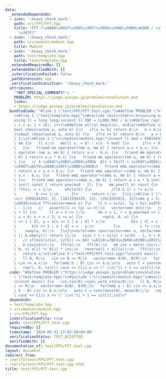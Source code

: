 ```yaml
---
data:
  _extendedDependsOn:
  - icon: ':heavy_check_mark:'
    path: src/FPS/FFT.hpp
    title: "FFT (\u9AD8\u901F\u30D5\u30FC\u30EA\u30A8\u5909\u63DB / \u7573\u307F\u8FBC\
      \u307F)"
  - icon: ':heavy_check_mark:'
    path: src/modint/modint.hpp
    title: Modint
  - icon: ':heavy_check_mark:'
    path: test/template.hpp
    title: test/template.hpp
  _extendedRequiredBy: []
  _extendedVerifiedWith: []
  _isVerificationFailed: false
  _pathExtension: cpp
  _verificationStatusIcon: ':heavy_check_mark:'
  attributes:
    '*NOT_SPECIAL_COMMENTS*': ''
    PROBLEM: https://judge.yosupo.jp/problem/convolution_mod
    links:
    - https://judge.yosupo.jp/problem/convolution_mod
  bundledCode: "#line 1 \"test/FPS/FFT.test.cpp\"\n#define PROBLEM \"https://judge.yosupo.jp/problem/convolution_mod\"\
    \n#line 1 \"test/template.hpp\"\n#include <bits/stdc++.h>\nusing namespace std;\n\
    using ll = long long;\nconst ll INF = LLONG_MAX / 4;\n#define rep(i, a, b) for(ll\
    \ i = a; i < (b); i++)\n#define all(a) begin(a), end(a)\n#define sz(a) ssize(a)\n\
    bool chmin(auto& a, auto b) {\n   if(a <= b) return 0;\n   a = b;\n   return 1;\n\
    }\nbool chmax(auto& a, auto b) {\n   if(a >= b) return 0;\n   a = b;\n   return\
    \ 1;\n}\n#line 1 \"src/modint/modint.hpp\"\nconst ll mod = 998244353;\nstruct\
    \ mm {\n   ll x;\n   mm(ll x_ = 0) : x(x_ % mod) {\n      if(x < 0) x += mod;\n\
    \   }\n   friend mm operator+(mm a, mm b) { return a.x + b.x; }\n   friend mm\
    \ operator-(mm a, mm b) { return a.x - b.x; }\n   friend mm operator*(mm a, mm\
    \ b) { return a.x * b.x; }\n   friend mm operator/(mm a, mm b) { return a * b.inv();\
    \ }\n   // 4 \u884C\u30B3\u30D4\u30DA  Alt + Shift + \u30AF\u30EA\u30C3\u30AF\u3067\
    \u8907\u6570\u30AB\u30FC\u30BD\u30EB\n   friend mm& operator+=(mm& a, mm b) {\
    \ return a = a.x + b.x; }\n   friend mm& operator-=(mm& a, mm b) { return a =\
    \ a.x - b.x; }\n   friend mm& operator*=(mm& a, mm b) { return a = a.x * b.x;\
    \ }\n   friend mm& operator/=(mm& a, mm b) { return a = a * b.inv(); }\n   mm\
    \ inv() const { return pow(mod - 2); }\n   mm pow(ll b) const {\n      mm a =\
    \ *this, c = 1;\n      while(b) {\n         if(b & 1) c *= a;\n         a *= a;\n\
    \         b >>= 1;\n      }\n      return c;\n   }\n};\n#line 1 \"src/FPS/FFT.hpp\"\
    \n// {998244353, 3}, {1811939329, 13}, {2013265921, 31}\nmm g = 3;  // \u539F\u59CB\
    \u6839\nvoid fft(vector<mm>& a) {\n   ll n = sz(a), lg = bit_width<size_t>(n)\
    \ - 1;\n   //   assert((1 << lg) == n);\n   vector<mm> b(n);\n   rep(l, 1, lg\
    \ + 1) {\n      ll w = n >> l;\n      mm s = 1, r = g.pow(mod >> l);\n      for(ll\
    \ u = 0; u < n / 2; u += w) {\n         rep(d, 0, w) {\n            mm x = a[u\
    \ << 1 | d], y = a[u << 1 | w | d] * s;\n            b[u | d] = x + y;\n     \
    \       b[n >> 1 | u | d] = x - y;\n         }\n         s *= r;\n      }\n  \
    \    swap(a, b);\n   }\n}\nvector<mm> conv(vector<mm> a, vector<mm> b) {\n   if(a.empty()\
    \ || b.empty()) return {};\n   size_t s = sz(a) + sz(b) - 1, n = bit_ceil(s);\n\
    \   // if(min(sz(a), sz(b)) <= 60) \u611A\u76F4\u306B\u639B\u3051\u7B97\n   a.resize(n);\n\
    \   b.resize(n);\n   fft(a);\n   fft(b);\n   mm inv = mm(n).inv();\n   rep(i,\
    \ 0, n) a[i] *= b[i] * inv;\n   reverse(1 + all(a));\n   fft(a);\n   a.resize(s);\n\
    \   return a;\n}\n#line 5 \"test/FPS/FFT.test.cpp\"\n\nint main() {\n   cin.tie(0)->sync_with_stdio(0);\n\
    \   ll N, M;\n   cin >> N >> M;\n   vector<mm> A(N), B(M);\n   for(mm& a : A)\
    \ cin >> a.x;\n   for(mm& b : B) cin >> b.x;\n\n   auto C = conv(move(A), move(B));\n\
    \   rep(i, 0, sz(C)) cout << C[i].x << \" \\n\"[i + 1 == sz(C)];\n}\n"
  code: "#define PROBLEM \"https://judge.yosupo.jp/problem/convolution_mod\"\n#include\
    \ \"test/template.hpp\"\n#include \"src/modint/modint.hpp\"\n#include \"src/FPS/FFT.hpp\"\
    \n\nint main() {\n   cin.tie(0)->sync_with_stdio(0);\n   ll N, M;\n   cin >> N\
    \ >> M;\n   vector<mm> A(N), B(M);\n   for(mm& a : A) cin >> a.x;\n   for(mm&\
    \ b : B) cin >> b.x;\n\n   auto C = conv(move(A), move(B));\n   rep(i, 0, sz(C))\
    \ cout << C[i].x << \" \\n\"[i + 1 == sz(C)];\n}\n"
  dependsOn:
  - test/template.hpp
  - src/modint/modint.hpp
  - src/FPS/FFT.hpp
  isVerificationFile: true
  path: test/FPS/FFT.test.cpp
  requiredBy: []
  timestamp: '2024-05-31 17:02:38+09:00'
  verificationStatus: TEST_ACCEPTED
  verifiedWith: []
documentation_of: test/FPS/FFT.test.cpp
layout: document
redirect_from:
- /verify/test/FPS/FFT.test.cpp
- /verify/test/FPS/FFT.test.cpp.html
title: test/FPS/FFT.test.cpp
---
```

